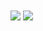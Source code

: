 <a href="https://github.com/MNBoy">
<img align="center" src="https://github-readme-stats.vercel.app/api?username=MNBoy&show_icons=true&count_private=true&include_all_commits=true&theme=dracula" /></a>

<a href="https://github.com/ghost1372">
<img align="center" src="https://github-readme-stats.vercel.app/api/top-langs/?username=MNBoy" />
</a>
